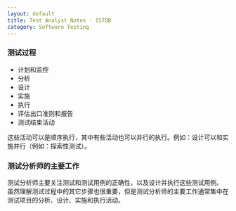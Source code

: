 ```yaml
---
layout: default
title: Test Analyst Notes - ISTQB
category: Software Testing
---
```


### 测试过程
- 计划和监控
- 分析
- 设计
- 实施
- 执行
- 评估出口准则和报告
- 测试结束活动

这些活动可以是顺序执行，其中有些活动也可以并行的执行。例如：设计可以和实施并行（例如：探索性测试）。

### 测试分析师的主要工作
测试分析师主要关注测试和测试用例的正确性，以及设计并执行这些测试用例。
虽然理解测试过程中的其它步骤也很重要，但是测试分析师的主要工作通常集中在测试项目的分析、设计、实施和执行活动。





